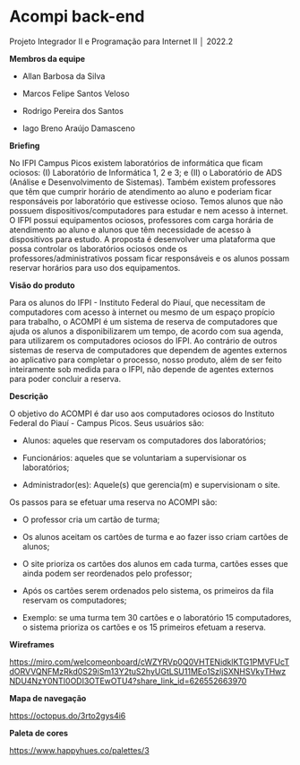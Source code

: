 # Acompi back-end
Projeto Integrador II e Programação para Internet II │ 2022.2

**Membros da equipe**

- Allan Barbosa da Silva

- Marcos Felipe Santos Veloso

- Rodrigo Pereira dos Santos

- Iago Breno Araújo Damasceno

**Briefing**

No IFPI Campus Picos existem laboratórios de informática que ficam ociosos: (I) Laboratório de Informática 1, 2 e 3; e (II) o Laboratório de ADS (Análise e Desenvolvimento de Sistemas). Também existem professores que têm que cumprir horário de atendimento ao aluno e poderiam ficar responsáveis por laboratório
que estivesse ocioso. Temos alunos que não possuem dispositivos/computadores para estudar e nem acesso à internet. O IFPI possui equipamentos ociosos, professores
com carga horária de atendimento ao aluno e alunos que têm necessidade de acesso à dispositivos para estudo. A proposta é desenvolver uma plataforma que possa controlar os laboratórios ociosos onde os professores/administrativos possam ficar responsáveis e os alunos possam reservar horários para uso dos equipamentos.

**Visão do produto**

Para os alunos do IFPI - Instituto Federal do Piauí, que necessitam de computadores com acesso à internet ou mesmo de um espaço propício para trabalho, o ACOMPI é 
um sistema de reserva de computadores que ajuda os alunos a disponibilizarem um tempo, de acordo com sua agenda, para utilizarem os computadores ociosos do IFPI. 
Ao contrário de outros sistemas de reserva de computadores que dependem de agentes externos ao aplicativo para completar o processo, nosso produto, além de ser 
feito inteiramente sob medida para o IFPI, não depende de agentes externos para poder concluir a reserva.

**Descrição**

O objetivo do ACOMPI é dar uso aos computadores ociosos do Instituto Federal do Piauí - Campus Picos. Seus usuários são:

- Alunos: aqueles que reservam os computadores dos laboratórios;

- Funcionários: aqueles que se voluntariam a supervisionar os laboratórios;

- Administrador(es): Aquele(s) que gerencia(m) e supervisionam o site.

Os passos para se efetuar uma reserva no ACOMPI são:

- O professor cria um cartão de turma;

- Os alunos aceitam os cartões de turma e ao fazer isso criam cartões de alunos;

- O site prioriza os cartões dos alunos em cada turma, cartões esses que ainda podem ser reordenados pelo professor;

- Após os cartões serem ordenados pelo sistema, os primeiros da fila reservam os computadores;

- Exemplo: se uma turma tem 30 cartões e o laboratório 15 computadores, o sistema prioriza os cartões e os 15 primeiros efetuam a reserva.

**Wireframes**

https://miro.com/welcomeonboard/cWZYRVp0Q0VHTENidklKTG1PMVFUcTdORVVQNFMzRkd0S29iSm13Y2tuS2hyUGtLSU11MEo1SzljSXNHSVkyTHwzNDU4NzY0NTI0ODI3OTEwOTU4?share_link_id=626552663970

**Mapa de navegação**

https://octopus.do/3rto2gys4i6

**Paleta de cores**

https://www.happyhues.co/palettes/3
